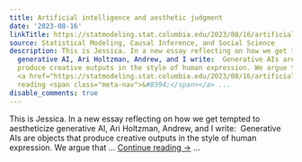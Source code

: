 ```yaml
---
title: Artificial intelligence and aesthetic judgment
date: '2023-08-16'
linkTitle: https://statmodeling.stat.columbia.edu/2023/08/16/artificial-intelligence-and-aesthetic-judgment/
source: Statistical Modeling, Causal Inference, and Social Science
description: This is Jessica. In a new essay reflecting on how we get tempted to aestheticize
  generative AI, Ari Holtzman, Andrew, and I write:  Generative AIs are objects that
  produce creative outputs in the style of human expression. We argue that &#8230;
  <a href="https://statmodeling.stat.columbia.edu/2023/08/16/artificial-intelligence-and-aesthetic-judgment/">Continue
  reading <span class="meta-nav">&#8594;</span></a> ...
disable_comments: true
---
```

This is Jessica. In a new essay reflecting on how we get tempted to aestheticize generative AI, Ari Holtzman, Andrew, and I write:  Generative AIs are objects that produce creative outputs in the style of human expression. We argue that &#8230; <a href="https://statmodeling.stat.columbia.edu/2023/08/16/artificial-intelligence-and-aesthetic-judgment/">Continue reading <span class="meta-nav">&#8594;</span></a> ...
